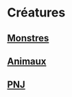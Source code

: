 
</Generic>

<Generic>

# Créatures

</LinkItem>

<LinkItem>

## [Monstres](monsters_hd.md)

</LinkItem>

<LinkItem>

## [Animaux](animals_hd.md)

</LinkItem>

<LinkItem>

## [PNJ](npc_hd.md)




